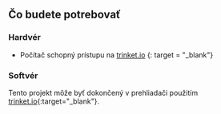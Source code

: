 ## Čo budete potrebovať

### Hardvér

+ Počítač schopný prístupu na [trinket.io](https://trinket.io) {: target = "_blank"}

### Softvér

Tento projekt môže byť dokončený v prehliadači použitím [trinket.io](https://trinket.io){:target="_blank"}.